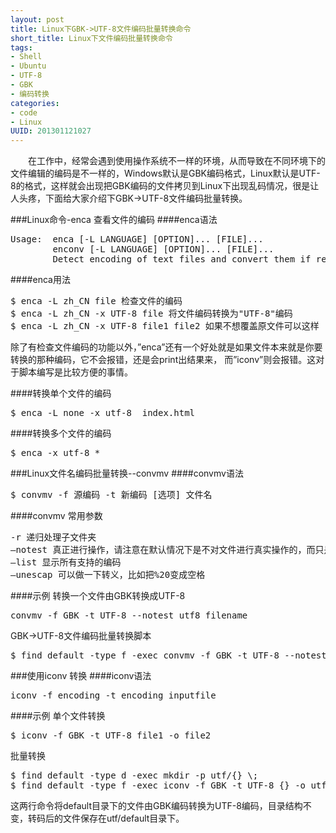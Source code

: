 ```yaml
--- 
layout: post
title: Linux下GBK->UTF-8文件编码批量转换命令
short_title: Linux下文件编码批量转换命令
tags: 
- Shell
- Ubuntu
- UTF-8
- GBK
- 编码转换
categories:
- code
- Linux
UUID: 201301121027
---
```


   　　在工作中，经常会遇到使用操作系统不一样的环境，从而导致在不同环境下的文件编辑的编码是不一样的，Windows默认是GBK编码格式，Linux默认是UTF-8的格式，这样就会出现把GBK编码的文件拷贝到Linux下出现乱码情况，很是让人头疼，下面给大家介绍下GBK->UTF-8文件编码批量转换。


###Linux命令-enca 查看文件的编码
####enca语法
<pre id="bash">
Usage:  enca [-L LANGUAGE] [OPTION]... [FILE]...
        enconv [-L LANGUAGE] [OPTION]... [FILE]...
        Detect encoding of text files and convert them if required.
</pre>

####enca用法
<pre id="bash">
$ enca -L zh_CN file 检查文件的编码
$ enca -L zh_CN -x UTF-8 file 将文件编码转换为"UTF-8"编码
$ enca -L zh_CN -x UTF-8 file1 file2 如果不想覆盖原文件可以这样
</pre>

除了有检查文件编码的功能以外，”enca”还有一个好处就是如果文件本来就是你要转换的那种编码，它不会报错，还是会print出结果来， 而”iconv”则会报错。这对于脚本编写是比较方便的事情。

####转换单个文件的编码
<pre id="bash">
$ enca -L none -x utf-8  index.html
</pre>

####转换多个文件的编码
<pre id="bash">
$ enca -x utf-8 *
</pre>

###Linux文件名编码批量转换--convmv
####convmv语法
<pre id="bash">
$ convmv -f 源编码 -t 新编码 [选项] 文件名
</pre>

####convmv 常用参数
<pre id="bash">
-r 递归处理子文件夹
–notest 真正进行操作，请注意在默认情况下是不对文件进行真实操作的，而只是试验。
–list 显示所有支持的编码
–unescap 可以做一下转义，比如把%20变成空格
</pre>

####示例
转换一个文件由GBK转换成UTF-8
<pre id="bash">
convmv -f GBK -t UTF-8 --notest utf8 filename
</pre>

GBK->UTF-8文件编码批量转换脚本 
<pre id="bash">
$ find default -type f -exec convmv -f GBK -t UTF-8 --notest utf8 {} -o utf/{} \;
</pre>

###使用iconv 转换
####iconv语法
<pre id="bash">
iconv -f encoding -t encoding inputfile
</pre>

####示例
单个文件转换
<pre id="bash">
$ iconv -f GBK -t UTF-8 file1 -o file2
</pre>

批量转换
<pre id="bash">
$ find default -type d -exec mkdir -p utf/{} \;
$ find default -type f -exec iconv -f GBK -t UTF-8 {} -o utf/{} \;
</pre>
这两行命令将default目录下的文件由GBK编码转换为UTF-8编码，目录结构不变，转码后的文件保存在utf/default目录下。
